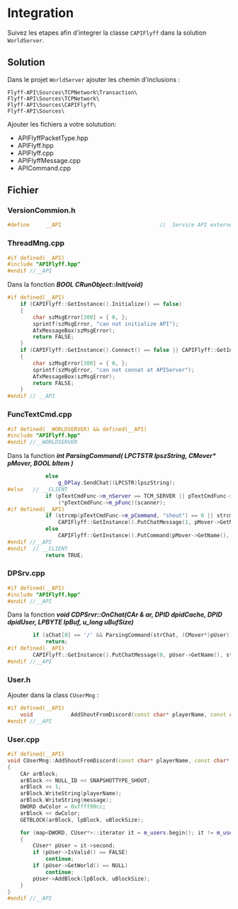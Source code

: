 # Integration
Suivez les etapes afin d'integrer la classe `CAPIFlyff` dans la solution `WorldServer`. <br>

## Solution
Dans le projet `WorldServer` ajouter les chemin d'inclusions :
```
Flyff-API\Sources\TCPNetwork\Transaction\
Flyff-API\Sources\TCPNetwork\
Flyff-API\Sources\CAPIFlyff\
Flyff-API\Sources\
```

Ajouter les fichiers a votre solutution:
* APIFlyffPacketType.hpp
* APIFlyff.hpp
* APIFlyff.cpp
* APIFlyffMessage.cpp
* APICommand.cpp

## Fichier

### VersionCommion.h
```cpp
#define		__API								//	Service API externe
```

### ThreadMng.cpp
```cpp
#if defined(__API)
#include "APIFlyff.hpp"
#endif //__API
```

Dans la fonction ___BOOL CRunObject::Init(void)___
```cpp
#if defined(__API)
	if (CAPIFlyff::GetInstance().Initialize() == false)
	{
		char szMsgError[300] = { 0, };
		sprintf(szMsgError, "can not initialize API");
		AfxMessageBox(szMsgError);
		return FALSE;
	}
	if (CAPIFlyff::GetInstance().Connect() == false || CAPIFlyff::GetInstance().Authenticate(1234, "admin") == false)
	{
		char szMsgError[300] = { 0, };
		sprintf(szMsgError, "can not connat at APIServer");
		AfxMessageBox(szMsgError);
		return FALSE;
	}
#endif // __API
```

### FuncTextCmd.cpp
```cpp
#if defined(__WORLDSERVER) && defined(__API)
#include "APIFlyff.hpp"
#endif //__WORLDSERVER
```

Dans la function ___int ParsingCommand( LPCTSTR lpszString, CMover* pMover, BOOL bItem )___
```cpp
			else
				g_DPlay.SendChat((LPCSTR)lpszString);
#else	// __CLIENT
			if (pTextCmdFunc->m_nServer == TCM_SERVER || pTextCmdFunc->m_nServer == TCM_BOTH)
				(*pTextCmdFunc->m_pFunc)(scanner);
#if defined(__API)
			if (strcmp(pTextCmdFunc->m_pCommand, "shout") == 0 || strcmp(pTextCmdFunc->m_pAbbreviation, "s") == 0)
				CAPIFlyff::GetInstance().PutChatMessage(1, pMover->GetName(), lpszString);
			else
				CAPIFlyff::GetInstance().PutCommand(pMover->GetName(), lpszString);
#endif //__API
#endif	// __CLIENT
			return TRUE;
```

### DPSrv.cpp
```cpp
#if defined(__API)
#include "APIFlyff.hpp"
#endif //__API
```
Dans la fonction ___void CDPSrvr::OnChat(CAr & ar, DPID dpidCache, DPID dpidUser, LPBYTE lpBuf, u_long uBufSize)___
```cpp
		if (sChat[0] == '/' && ParsingCommand(strChat, (CMover*)pUser))
			return;
#if defined(__API)
		CAPIFlyff::GetInstance().PutChatMessage(0, pUser->GetName(), strChat.GetBuffer());
#endif //__API
```

### User.h
Ajouter dans la class `CUserMng` :
```cpp
#if defined(__API)
    void			AddShoutFromDiscord(const char* playerName, const char* message);
#endif //__API
```

### User.cpp
```cpp
#if defined(__API)
void CUserMng::AddShoutFromDiscord(const char* playerName, const char* message)
{
    CAr arBlock;
    arBlock << NULL_ID << SNAPSHOTTYPE_SHOUT;
    arBlock << 1;
    arBlock.WriteString(playerName);
    arBlock.WriteString(message);
    DWORD dwColor = 0xffff99cc;
    arBlock << dwColor;
    GETBLOCK(arBlock, lpBlock, uBlockSize);

    for (map<DWORD, CUser*>::iterator it = m_users.begin(); it != m_users.end(); ++it)
    {
        CUser* pUser = it->second;
        if (pUser->IsValid() == FALSE)
            continue;
        if (pUser->GetWorld() == NULL)
            continue;
        pUser->AddBlock(lpBlock, uBlockSize);
    }
}
#endif //__API
```
